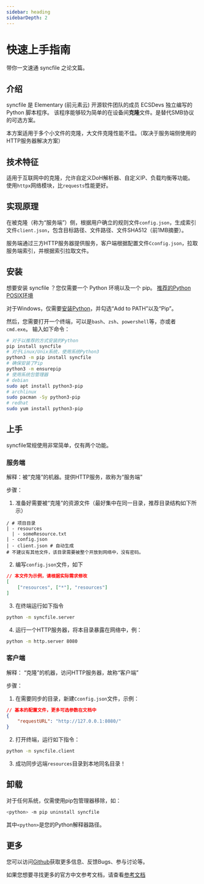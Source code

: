 ```yaml
---
sidebar: heading
sidebarDepth: 2
---
```


# 快速上手指南

带你一文速通 syncfile 之论文篇。

## 介绍

syncfile 是 Elementary (前元素云) 开源软件团队的成员 ECSDevs 独立编写的 Python 脚本程序。
该程序能够较为简单的在设备间**克隆**文件。是替代SMB协议的可选方案。

本方案适用于多个小文件的克隆，大文件克隆性能不佳。（取决于服务端侧使用的HTTP服务器解决方案）

## 技术特征

适用于互联网中的克隆，允许自定义DoH解析器、自定义IP、负载均衡等功能。
使用`httpx`网络模块，比`requests`性能更好。

## 实现原理

在被克隆（称为“服务端”）侧，根据用户确立的规则文件`config.json`，生成索引文件`client.json`，包含目标路径、文件路径、文件SHA512（前1MB摘要）。

服务端通过三方HTTP服务器提供服务，客户端根据配置文件`Cconfig.json`，拉取服务端索引，并根据索引拉取文件。

## 安装

想要安装 syncfile ？您仅需要一个 Python 环境以及一个 pip。
[推荐的Python POSIX环境](https://github.com/pyenv/pyenv?tab=readme-ov-file#installation)

对于Windows，仅需要[安装Python](https://www.python.org/downloads/windows/)，并勾选“Add to PATH”以及“Pip”。

然后，您需要打开一个终端，可以是`bash`、`zsh`、`powershell`等，亦或者`cmd.exe`。
输入如下命令：
```sh
# 对于以推荐的方式安装的Python
pip install syncfile
# 对于Linux/Unix系统，使用系统Python3
python3 -m pip install syncfile
# 确保安装了Pip
python3 -m ensurepip
# 使用系统包管理器
# debian
sudo apt install python3-pip
# archlinux
sudo pacman -Sy python3-pip
# redhat
sudo yum install python3-pip
```

## 上手

syncfile常规使用非常简单，仅有两个功能。

### 服务端

解释：被“克隆”的机器。提供HTTP服务，故称为“服务端”

步骤：
1. 准备好需要被“克隆”的资源文件（最好集中在同一目录，推荐目录结构如下所示）
```
/ # 项目目录
| - resources
  | - someResource.txt
| - config.json
| - client.json # 自动生成
# 不建议有其他文件，该目录需要被整个开放到网络中，没有密码。
```
2. 编写`config.json`文件，如下
```json
// 本文件为示例，请根据实际需求修改
[
    ["resources", ["*"], "resources"]
]
```
3. 在终端运行如下指令
```sh
python -m syncfile.server
```
4. 运行一个HTTP服务器，将本目录暴露在网络中，例：
```sh
python -m http.server 8080
```

### 客户端

解释： “克隆”的机器，访问HTTP服务器，故称“客户端”

步骤：
1. 在需要同步的目录，新建`Cconfig.json`文件，示例：
```json
// 基本的配置文件，更多可选参数在文档中
{
    "requestURL": "http://127.0.0.1:8080/"
}
```
2. 打开终端，运行如下指令：
```sh
python -m syncfile.client
```
3. 成功同步远端`resources`目录到本地同名目录！

## 卸载

对于任何系统，仅需使用pip包管理器移除，如：
```sh
<python> -m pip uninstall syncfile
```
其中`<python>`是您的Python解释器路径。

## 更多

您可以访问[Github](https://github.com/ECSDevs/SyncFile)获取更多信息、反馈Bugs、参与讨论等。

如果您想要寻找更多的官方中文参考文档，请查看[参考文档](/reference/introduction.md)
